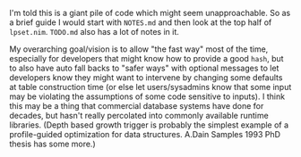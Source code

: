 I'm told this is a giant pile of code which might seem unapproachable.  So as
a brief guide I would start with `NOTES.md` and then look at the top half of
`lpset.nim`.  `TODO.md` also has a lot of notes in it.

My overarching goal/vision is to allow "the fast way" most of the time,
especially for developers that might know how to provide a good `hash`,
but to also have auto fall backs to "safer ways" with optional messages to
let developers know they might want to intervene by changing some defaults at
table construction time (or else let users/sysadmins know that some input may
be violating the assumptions of some code sensitive to inputs).  I think this
may be a thing that commercial database systems have done for decades, but
hasn't really percolated into commonly available runtime libraries.  (Depth
based growth trigger is probably the simplest example of a profile-guided
optimization for data structures.  A.Dain Samples 1993 PhD thesis has some
more.)
